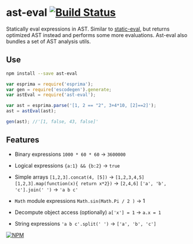 # ast-eval [![Build Status](https://travis-ci.org/dfcreative/ast-eval.svg?branch=master)](https://travis-ci.org/dfcreative/ast-eval)

Statically eval expressions in AST. Similar to [static-eval](https://github.com/substack/static-eval), but returns optimized AST instead and performs some more evaluations.
Ast-eval also bundles a set of AST analysis utils.


## Use

```sh
npm install --save ast-eval
```

```js
var esprima = require('esprima');
var gen = require('escodegen').generate;
var astEval = require('ast-eval');

var ast = esprima.parse('[1, 2 == "2", 3+4*10, [2]==2]');
ast = astEval(ast);

gen(ast); //'[1, false, 43, false]'
```


## Features

* Binary expressions
`1000 * 60 * 60` → `3600000`

* Logical expressions
`{a:1} && {b:2}` → `true`

* Simple arrays
`[1,2,3].concat(4, [5])` → `[1,2,3,4,5]`
`[1,2,3].map(function(x){ return x*2})` → `[2,4,6]`
`['a', 'b', 'c'].join(' ')` → `'a b c'`

* `Math` module expressions
`Math.sin(Math.Pi / 2 )` → 1

* Decompute object access (optionally)
`a['x'] = 1` → `a.x = 1`

* String expressions
`'a b c'.split(' ')` → `['a', 'b', 'c']`


[![NPM](https://nodei.co/npm/ast-eval.png?downloads=true&downloadRank=true&stars=true)](https://nodei.co/npm/ast-eval/)